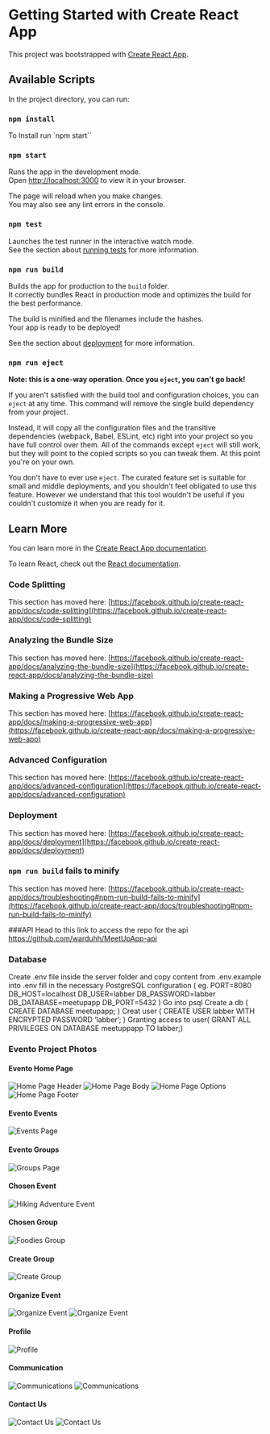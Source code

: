 # Getting Started with Create React App

This project was bootstrapped with [Create React App](https://github.com/facebook/create-react-app).

## Available Scripts

In the project directory, you can run:
### `npm install`

To Install run `npm start``

### `npm start`

Runs the app in the development mode.\
Open [http://localhost:3000](http://localhost:3000) to view it in your browser.

The page will reload when you make changes.\
You may also see any lint errors in the console.

### `npm test`

Launches the test runner in the interactive watch mode.\
See the section about [running tests](https://facebook.github.io/create-react-app/docs/running-tests) for more information.

### `npm run build`

Builds the app for production to the `build` folder.\
It correctly bundles React in production mode and optimizes the build for the best performance.

The build is minified and the filenames include the hashes.\
Your app is ready to be deployed!

See the section about [deployment](https://facebook.github.io/create-react-app/docs/deployment) for more information.

### `npm run eject`

**Note: this is a one-way operation. Once you `eject`, you can't go back!**

If you aren't satisfied with the build tool and configuration choices, you can `eject` at any time. This command will remove the single build dependency from your project.

Instead, it will copy all the configuration files and the transitive dependencies (webpack, Babel, ESLint, etc) right into your project so you have full control over them. All of the commands except `eject` will still work, but they will point to the copied scripts so you can tweak them. At this point you're on your own.

You don't have to ever use `eject`. The curated feature set is suitable for small and middle deployments, and you shouldn't feel obligated to use this feature. However we understand that this tool wouldn't be useful if you couldn't customize it when you are ready for it.

## Learn More

You can learn more in the [Create React App documentation](https://facebook.github.io/create-react-app/docs/getting-started).

To learn React, check out the [React documentation](https://reactjs.org/).

### Code Splitting

This section has moved here: [https://facebook.github.io/create-react-app/docs/code-splitting](https://facebook.github.io/create-react-app/docs/code-splitting)

### Analyzing the Bundle Size

This section has moved here: [https://facebook.github.io/create-react-app/docs/analyzing-the-bundle-size](https://facebook.github.io/create-react-app/docs/analyzing-the-bundle-size)

### Making a Progressive Web App

This section has moved here: [https://facebook.github.io/create-react-app/docs/making-a-progressive-web-app](https://facebook.github.io/create-react-app/docs/making-a-progressive-web-app)

### Advanced Configuration

This section has moved here: [https://facebook.github.io/create-react-app/docs/advanced-configuration](https://facebook.github.io/create-react-app/docs/advanced-configuration)

### Deployment

This section has moved here: [https://facebook.github.io/create-react-app/docs/deployment](https://facebook.github.io/create-react-app/docs/deployment)

### `npm run build` fails to minify

This section has moved here: [https://facebook.github.io/create-react-app/docs/troubleshooting#npm-run-build-fails-to-minify](https://facebook.github.io/create-react-app/docs/troubleshooting#npm-run-build-fails-to-minify)

###API
Head to this link to access the repo for the api
https://github.com/warduhh/MeetUpApp-api

### Database
Create .env file inside the server folder and copy content from .env.example into .env
fill in the necessary PostgreSQL configuration
(  eg. 
PORT=8080
DB_HOST=localhost
DB_USER=labber
DB_PASSWORD=labber
DB_DATABASE=meetupapp
DB_PORT=5432
)
Go into psql
Create a db ( CREATE DATABASE meetupapp; )
Creat user ( CREATE USER labber WITH ENCRYPTED PASSWORD ‘labber’; )
Granting access to user( GRANT ALL PRIVILEGES ON DATABASE meetuppapp TO labber;)

### Evento Project Photos

#### Evento Home Page

![Home Page Header](public/images/Sc-HomePage1.png)
![Home Page Body](public/images/Sc-HomePage2.png)
![Home Page Options](public/images/Sc-HomePage3.png)
![Home Page Footer](public/images/Sc-Footer.png)

#### Evento Events
![Events Page](public/images/Sc-Events.png)

#### Evento Groups
![Groups Page](public/images/Sc-Groups.png)

#### Chosen Event
![Hiking Adventure Event](public/images/Sc-ChosenEvent.png)

#### Chosen Group
![Foodies Group](public/images/Sc-ChosenGroup.png)

#### Create Group
![Create Group](public/images/Sc-CreateGroup.png)

#### Organize Event
![Organize Event](public/images/Sc-OrganizeEvent1.png)
![Organize Event](public/images/Sc-OrganizeEvent2.png)

#### Profile
![Profile](public/images/Sc-Profile.png)

#### Communication
![Communications](public/images/Sc-Communications1.png)
![Communications](public/images/Sc-Communications2.png)

#### Contact Us
![Contact Us](public/images/Sc-ContactUs1.png)
![Contact Us](public/images/Sc-ContactUs2.png)